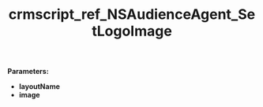 ﻿---
title: crmscript_ref_NSAudienceAgent_SetLogoImage
description: Void SetLogoImage(String layoutName, Image image)
intellisense: NSAudienceAgent.SetLogoImage
keywords: NSAudienceAgent,SetLogoImage
so.topic: reference
---



**Parameters:**
 - **layoutName** 
 - **image** 
